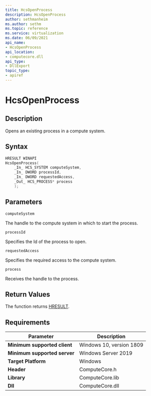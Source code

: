 ```yaml
---
title: HcsOpenProcess
description: HcsOpenProcess
author: sethmanheim
ms.author: sethm
ms.topic: reference
ms.service: virtualization
ms.date: 06/09/2021
api_name:
- HcsOpenProcess
api_location:
- computecore.dll
api_type:
- DllExport
topic_type: 
- apiref
---
```

# HcsOpenProcess

## Description

Opens an existing process in a compute system.

## Syntax

```cpp
HRESULT WINAPI
HcsOpenProcess(
    _In_ HCS_SYSTEM computeSystem,
    _In_ DWORD processId,
    _In_ DWORD requestedAccess,
    _Out_ HCS_PROCESS* process
    );

```

## Parameters

`computeSystem`

The handle to the compute system in which to start the process.

`processId`

Specifies the Id of the process to open.

`requestedAccess`

Specifies the required access to the compute system.

`process`

Receives the handle to the process.

## Return Values

The function returns [HRESULT](./HCSHResult.md).

## Requirements

|Parameter|Description|
|---|---|
| **Minimum supported client** | Windows 10, version 1809 |
| **Minimum supported server** | Windows Server 2019 |
| **Target Platform** | Windows |
| **Header** | ComputeCore.h |
| **Library** | ComputeCore.lib |
| **Dll** | ComputeCore.dll |
